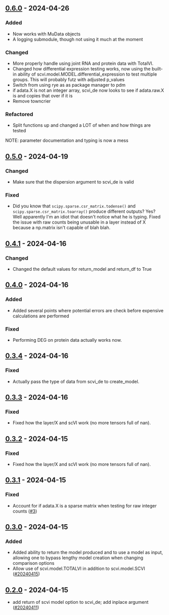 ## [0.6.0](https://github.com/milescsmith/scvi_de/tree/0.6.0) - 2024-04-26

### Added

- Now works with MuData objects
- A logging submodule, though not using it much at the moment

### Changed

- More properly handle using joint RNA and protein data with TotalVI.
- Changed how differential expression testing works, now using the built-in ability of
    scvi.model.MODEL.differential_expression to test multiple groups. This will probably
    futz with adjusted p_values
- Switch from using rye as as package manager to pdm
- if adata.X is not an integer array, scvi_de now looks to see if adata.raw.X is and copies that
    over if it is
- Remove towncrier

### Refactored

- Split functions up and changed a LOT of when and how things are tested

NOTE: parameter documentation and typing is now a mess

## [0.5.0](https://github.com/milescsmith/scvi_de/tree/0.5.0) - 2024-04-19

### Changed

- Make sure that the dispersion argument to scvi_de is valid

### Fixed

- Did you know that `scipy.sparse.csr_matrix.todense()` and `scipy.sparse.csr_matrix.toarray()`
produce different outputs? Yes? Well apparently I'm an idiot that doesn't notice what he is typing.
Fixed the issue with raw counts being unusable in a layer instead of X because a np.matrix isn't capable of blah blah.


## [0.4.1](https://github.com/milescsmith/scvi_de/tree/0.4.1) - 2024-04-16


### Changed

- Changed the default values for return_model and return_df to True


## [0.4.0](https://github.com/milescsmith/scvi_de/tree/0.4.0) - 2024-04-16


### Added

- Added several points where potential errors are check before expensive calculations are performed

### Fixed

- Performing DEG on protein data actually works now.


## [0.3.4](https://github.com/milescsmith/scvi_de/tree/0.3.4) - 2024-04-16


### Fixed

- Actually pass the type of data from scvi_de to create_model.


## [0.3.3](https://github.com/milescsmith/scvi_de/tree/0.3.3) - 2024-04-16


### Fixed

- Fixed how the layer/X and scVI work (no more tensors full of nan).


## [0.3.2](https://github.com/milescsmith/scvi_de/tree/0.3.2) - 2024-04-15

### Fixed

- Fixed how the layer/X and scVI work (no more tensors full of nan).

## [0.3.1](https://github.com/milescsmith/scvi_de/tree/0.3.1) - 2024-04-15

### Fixed

- Account for if adata.X is a sparse matrix when testing for raw integer counts ([#3](https://github.com/milescsmith/scvi_de/issues/3))

## [0.3.0](https://github.com/milescsmith/scvi_de/tree/0.3.0) - 2024-04-15

### Added

- Added ability to return the model produced and to use a model as input, allowing one to bypass lengthy model creation when changing comparison options
- Allow use of scvi.model.TOTALVI in addition to scvi.model.SCVI ([#20240415](https://github.com/milescsmith/scvi_de/issues/20240415))

## [0.2.0](https://github.com/milescsmith/scvi_de/tree/0.2.0) - 2024-04-15

- add return of scvi model option to scvi_de; add inplace argument ([#20240411](https://github.com/milescsmith/scvi_de/issues/20240411))